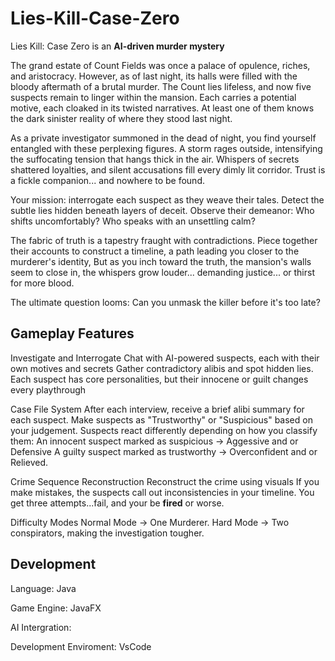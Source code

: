 # Lies-Kill-Case-Zero
Lies Kill: Case Zero is an **AI-driven murder mystery**

  The grand estate of Count Fields was once a palace of opulence, riches, and aristocracy. However, as of last night,
  its halls were filled with the bloody aftermath of a brutal murder. The Count lies lifeless, and now five suspects remain to linger within the mansion.
  Each carries a potential motive, each cloaked in its twisted narratives. At least one of them knows the dark sinister reality of where they stood last night.

  As a private investigator summoned in the dead of night, you find yourself entangled with these perplexing figures. A storm rages outside, intensifying the suffocating tension that hangs thick in the air.
  Whispers of secrets shattered loyalties, and silent accusations fill every dimly lit corridor.
  Trust is a fickle companion... and nowhere to be found.

  Your mission: interrogate each suspect as they weave their tales. Detect the subtle lies hidden beneath layers of deceit. Observe their demeanor:
  Who shifts uncomfortably? Who speaks with an unsettling calm?

  The fabric of truth is a tapestry fraught with contradictions. Piece together their accounts to construct a timeline, a path leading you closer to the murderer's identity,
  But as you inch toward the truth, the mansion's walls seem to close in, the whispers grow louder... demanding justice... or thirst for more blood.

  The ultimate question looms: Can you unmask the killer before it's too late?

##  Gameplay Features
   Investigate and Interrogate
            Chat with AI-powered suspects, each with their own motives and secrets
            Gather contradictory alibis and spot hidden lies.
            Each suspect has core personalities, but their innocene or guilt changes every playthrough
        
   Case File System
            After each interview, receive a brief alibi summary for each suspect.
            Make suspects as "Trustworthy" or "Suspicious" based on your judgement.
            Suspects react differently depending on how you classify them:
                An innocent suspect marked as suspicious -> Aggessive and or Defensive
                A guilty suspect marked as trustworthy -> Overconfident and or Relieved.
        
   Crime Sequence Reconstruction
            Reconstruct the crime using visuals
            If you make mistakes, the suspects call out inconsistencies in your timeline.
            You get three attempts...fail, and your be **fired** or worse.
        
   Difficulty Modes
            Normal Mode -> One Murderer.
            Hard Mode -> Two conspirators, making the investigation tougher.

##  Development
  Language: Java
      
  Game Engine: JavaFX
  
  AI Intergration:
  
  Development Enviroment: VsCode
